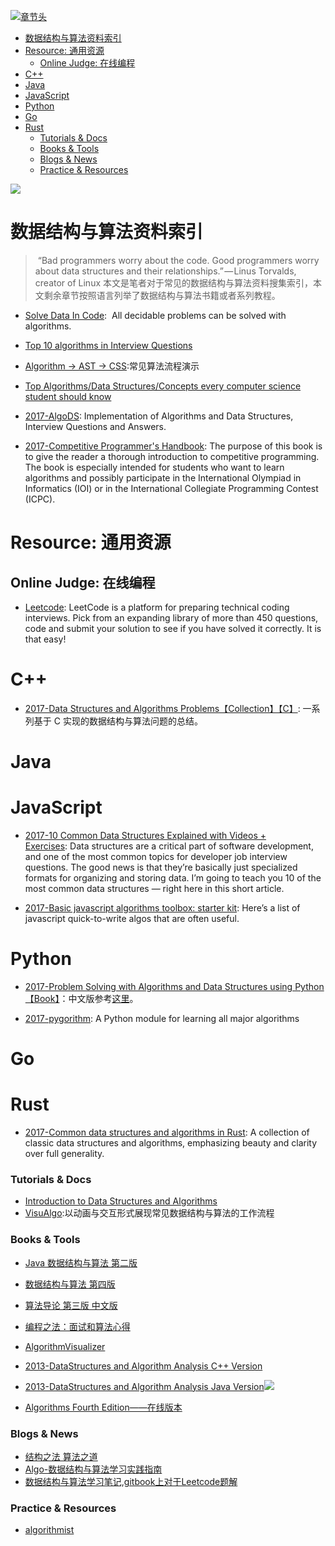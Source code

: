 [![章节头](https://parg.co/UGo)](https://parg.co/b4z) 
 - [数据结构与算法资料索引](#%E6%95%B0%E6%8D%AE%E7%BB%93%E6%9E%84%E4%B8%8E%E7%AE%97%E6%B3%95%E8%B5%84%E6%96%99%E7%B4%A2%E5%BC%95)
- [Resource: 通用资源](#resource-%E9%80%9A%E7%94%A8%E8%B5%84%E6%BA%90)
  * [Online Judge: 在线编程](#online-judge-%E5%9C%A8%E7%BA%BF%E7%BC%96%E7%A8%8B)
- [C++](#c)
- [Java](#java)
- [JavaScript](#javascript)
- [Python](#python)
- [Go](#go)
- [Rust](#rust)
    + [Tutorials & Docs](#tutorials--docs)
    + [Books & Tools](#books--tools)
    + [Blogs & News](#blogs--news)
    + [Practice & Resources](#practice--resources) 


![](https://cdn-images-1.medium.com/max/2000/0*I5vtdhUqmRJ1zI1e.jpg)
# 数据结构与算法资料索引
> “Bad programmers worry about the code. Good programmers worry about data structures and their relationships.” — Linus Torvalds, creator of Linux
本文是笔者对于常见的数据结构与算法资料搜集索引，本文剩余章节按照语言列举了数据结构与算法书籍或者系列教程。

- [Solve Data In Code](https://github.com/espadrine/Solve-Data-In-Code):  All decidable problems can be solved with algorithms.
- [Top 10 algorithms in Interview Questions](http://www.geeksforgeeks.org/top-10-algorithms-in-interview-questions)

- [Algorithm → AST → CSS](https://github.com/skidding/illustrated-algorithms?utm_source=mybridge&utm_medium=web&utm_campaign=read_more):常见算法流程演示
- [Top Algorithms/Data Structures/Concepts every computer science student should know](https://techiedelight.quora.com/Top-Algorithms-Data-Structures-Concepts-every-computer-science-student-should-know)

- [2017-AlgoDS](https://github.com/sherxon/AlgoDS): Implementation of Algorithms and Data Structures, Interview Questions and Answers.

- [2017-Competitive Programmer's Handbook](https://cses.fi/book.html): The purpose of this book is to give the reader a thorough introduction to competitive programming. The book is especially intended for students who want to learn algorithms and possibly participate in the International Olympiad in Informatics (IOI) or in the International Collegiate Programming Contest (ICPC).


# Resource: 通用资源


## Online Judge: 在线编程



- [Leetcode](https://leetcode.com/): LeetCode is a platform for preparing technical coding interviews. Pick from an expanding library of more than 450 questions, code and submit your solution to see if you have solved it correctly. It is that easy!



# C++



- [2017-Data Structures and Algorithms Problems【Collection】【C】](http://www.techiedelight.com/list-of-problems/): 一系列基于 C 实现的数据结构与算法问题的总结。



# Java


# JavaScript



- [2017-10 Common Data Structures Explained with Videos + Exercises](https://parg.co/bIC): Data structures are a critical part of software development, and one of the most common topics for developer job interview questions. The good news is that they’re basically just specialized formats for organizing and storing data. I’m going to teach you 10 of the most common data structures — right here in this short article.



- [2017-Basic javascript algorithms toolbox: starter kit](https://parg.co/b75): Here’s a list of javascript quick-to-write algos that are often useful.


# Python



- [2017-Problem Solving with Algorithms and Data Structures using Python【Book】](http://6me.us/jgWZ)：中文版参考[这里](https://github.com/facert/python-data-structure-cn)。


- [2017-pygorithm](https://github.com/OmkarPathak/pygorithm): A Python module for learning all major algorithms


# Go


# Rust



- [2017-Common data structures and algorithms in Rust](https://github.com/EbTech/rust-algorithms): A collection of classic data structures and algorithms, emphasizing beauty and clarity over full generality.





### Tutorials & Docs

- [Introduction to Data Structures and Algorithms](http://www.idevelopment.info/data/Programming/data_structures/overview/Data_Structures_Algorithms_Introduction.shtml)
- [VisuAlgo](http://visualgo.net/?ref=webdesignernews.com?utm_source=mybridge&utm_medium=email&utm_campaign=read_more&_branch_match_id=296605835303953850):以动画与交互形式展现常见数据结构与算法的工作流程

### Books & Tools

- [Java 数据结构与算法 第二版](http://7xkt0f.com1.z0.glb.clouddn.com/Java%E6%95%B0%E6%8D%AE%E7%BB%93%E6%9E%84%E5%92%8C%E7%AE%97%E6%B3%95.pdf)

- [数据结构与算法 第四版](http://7xkt0f.com1.z0.glb.clouddn.com/%E6%95%B0%E6%8D%AE%E7%BB%93%E6%9E%84%E4%B8%8E%E7%AE%97%E6%B3%95%28%E7%AC%AC%E5%9B%9B%E7%89%88%29-%E5%BB%96%E6%98%8E%E5%AE%8F,%E9%83%AD%E7%A6%8F%E9%A1%BA,%E5%BC%A0%E5%B2%A9,%E6%9D%8E%E7%A7%80%E5%9D%A4-%E9%AB%98%E7%AD%89%E6%95%99%E8%82%B2%E5%87%BA%E7%89%88%E7%A4%BE.pdf)

- [算法导论 第三版 中文版](http://7xkt0f.com1.z0.glb.clouddn.com/%E7%AE%97%E6%B3%95%E5%AF%BC%E8%AE%BA%E4%B8%AD%E6%96%87%E7%89%88.pdf)

- [编程之法：面试和算法心得](https://github.com/julycoding/The-Art-Of-Programming-By-July/blob/master/ebook/zh/Readme.md)

- [AlgorithmVisualizer](https://github.com/parkjs814/AlgorithmVisualizer)
- [2013-DataStructures and Algorithm Analysis C++ Version](https://drive.wps.cn/view/l/38102fdd3e8e4ffdaa3e3b4cbbe65d8c)
- [2013-DataStructures and Algorithm Analysis Java Version](https://drive.wps.cn/view/l/8b3ce3b26a144bd986d869907d5e62af)![](https://camo.githubusercontent.com/1d2e3b7d06c18d8e4e49d34cf06622b5d405b01a/687474703a2f2f692e67697068792e636f6d2f336f3645684a46677379536858364d48654d2e676966)

- [Algorithms Fourth Edition——在线版本](http://algs4.cs.princeton.edu/34hash/)
### Blogs & News

- [结构之法 算法之道](http://blog.csdn.net/v_july_v)
- [Algo-数据结构与算法学习实践指南](https://github.com/absfree/Algo)
- [数据结构与算法学习笔记,gitbook上对于Leetcode题解](https://www.gitbook.com/book/yuanbin/algorithm/details)
### Practice & Resources


- [algorithmist](http://www.algorithmist.com/index.php/Main_Page)



